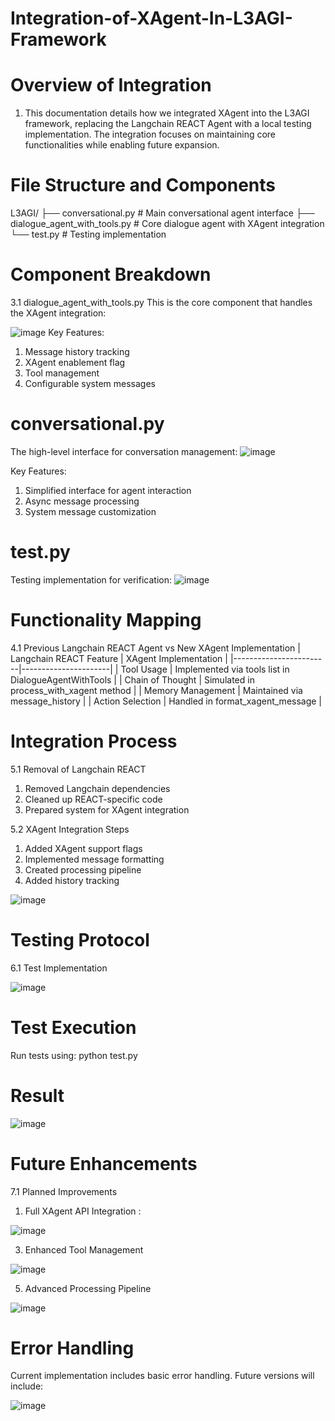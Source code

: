 # Integration-of-XAgent-In-L3AGI-Framework

# Overview of Integration
1. This documentation details how we integrated XAgent into the L3AGI framework, replacing the Langchain REACT Agent with a local testing implementation. The integration focuses on maintaining core functionalities while enabling future expansion.

# File Structure and Components
L3AGI/
├── conversational.py         # Main conversational agent interface
├── dialogue_agent_with_tools.py  # Core dialogue agent with XAgent integration
└── test.py                  # Testing implementation

# Component Breakdown
3.1 dialogue_agent_with_tools.py
This is the core component that handles the XAgent integration:

![image](https://github.com/user-attachments/assets/de11dfc5-5293-4339-b900-a0b7ee482310)
Key Features:
1. Message history tracking
2. XAgent enablement flag
3. Tool management
4. Configurable system messages

# conversational.py
The high-level interface for conversation management:
![image](https://github.com/user-attachments/assets/2e8c513d-2e54-4a80-9689-fb96069f69fb)

Key Features:
1. Simplified interface for agent interaction
2. Async message processing
3. System message customization

# test.py
Testing implementation for verification:
![image](https://github.com/user-attachments/assets/5a9cfeb1-1dc6-485a-bbd8-02bd0340f45f)

# Functionality Mapping
4.1 Previous Langchain REACT Agent vs New XAgent Implementation
| Langchain REACT Feature | XAgent Implementation |
|------------------------|----------------------|
| Tool Usage             | Implemented via tools list in DialogueAgentWithTools |
| Chain of Thought       | Simulated in process_with_xagent method |
| Memory Management      | Maintained via message_history |
| Action Selection       | Handled in format_xagent_message |

# Integration Process
5.1 Removal of Langchain REACT
1. Removed Langchain dependencies
2. Cleaned up REACT-specific code
3. Prepared system for XAgent integration
   
5.2 XAgent Integration Steps
1. Added XAgent support flags
2. Implemented message formatting
3. Created processing pipeline
4. Added history tracking

![image](https://github.com/user-attachments/assets/84f17341-2858-437b-aef3-e02f5634c5b8)

# Testing Protocol
6.1 Test Implementation

![image](https://github.com/user-attachments/assets/dec054ae-c82a-4f47-b7cc-5634a356434c)

# Test Execution
Run tests using: python test.py

# Result

![image](https://github.com/user-attachments/assets/ddb9e13a-1d4f-46c8-b5ee-b3fd9ed8492e)

#  Future Enhancements
7.1 Planned Improvements
1. Full XAgent API Integration :

![image](https://github.com/user-attachments/assets/c0a4f6da-fcd6-4a29-9503-53d51c088a01)

3. Enhanced Tool Management

![image](https://github.com/user-attachments/assets/84b7881d-f2df-4795-a1e4-1208735d7536)

5. Advanced Processing Pipeline
   
![image](https://github.com/user-attachments/assets/7a9cc45f-c47f-4c6f-b638-33dcfb1f54b7)

# Error Handling
Current implementation includes basic error handling. Future versions will include:

![image](https://github.com/user-attachments/assets/6e5a24b4-efd8-4174-bae6-80195143485d)









   


